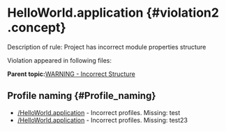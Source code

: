 # HelloWorld.application {#violation2 .concept}

Description of rule: Project has incorrect module properties structure

Violation appeared in following files:

**Parent topic:**[WARNING - Incorrect Structure](../../../qa/rules/WARNING_-_Incorrect_Structure.md)

## Profile naming {#Profile_naming}

-   [/HelloWorld.application](../../../projects/HelloWorld.application/HelloWorld.application.md) - Incorrect profiles. Missing: test
-   [/HelloWorld.application](../../../projects/HelloWorld.application/HelloWorld.application.md) - Incorrect profiles. Missing: test23


